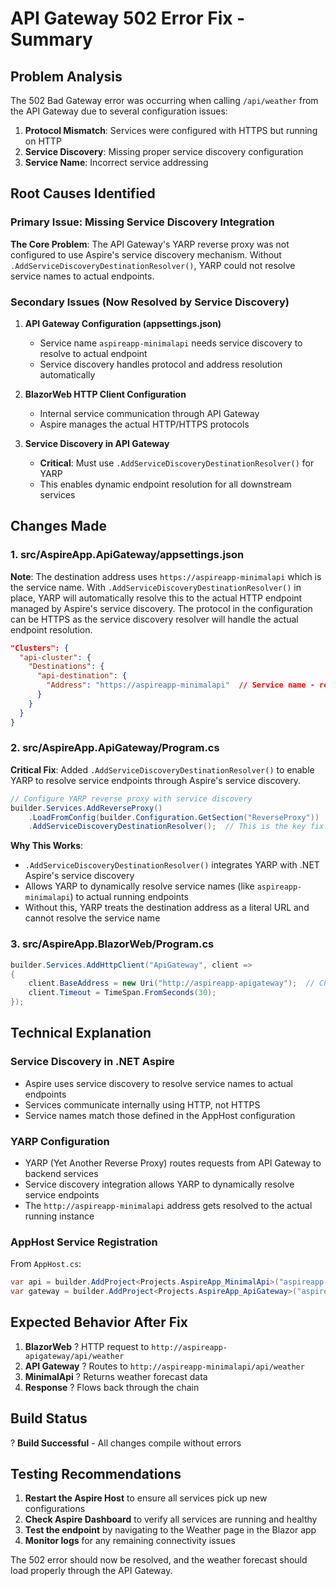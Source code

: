 # API Gateway 502 Error Fix - Summary

## Problem Analysis

The 502 Bad Gateway error was occurring when calling `/api/weather` from the API Gateway due to several configuration issues:

1. **Protocol Mismatch**: Services were configured with HTTPS but running on HTTP
2. **Service Discovery**: Missing proper service discovery configuration
3. **Service Name**: Incorrect service addressing

## Root Causes Identified

### Primary Issue: Missing Service Discovery Integration

**The Core Problem**: The API Gateway's YARP reverse proxy was not configured to use Aspire's service discovery mechanism. Without `.AddServiceDiscoveryDestinationResolver()`, YARP could not resolve service names to actual endpoints.

### Secondary Issues (Now Resolved by Service Discovery)

1. **API Gateway Configuration (appsettings.json)**
   - Service name `aspireapp-minimalapi` needs service discovery to resolve to actual endpoint
   - Service discovery handles protocol and address resolution automatically

2. **BlazorWeb HTTP Client Configuration**
   - Internal service communication through API Gateway
   - Aspire manages the actual HTTP/HTTPS protocols

3. **Service Discovery in API Gateway**
   - **Critical**: Must use `.AddServiceDiscoveryDestinationResolver()` for YARP
   - This enables dynamic endpoint resolution for all downstream services

## Changes Made

### 1. **src/AspireApp.ApiGateway/appsettings.json**

**Note**: The destination address uses `https://aspireapp-minimalapi` which is the service name. With `.AddServiceDiscoveryDestinationResolver()` in place, YARP will automatically resolve this to the actual HTTP endpoint managed by Aspire's service discovery. The protocol in the configuration can be HTTPS as the service discovery resolver will handle the actual endpoint resolution.

```json
"Clusters": {
  "api-cluster": {
    "Destinations": {
      "api-destination": {
        "Address": "https://aspireapp-minimalapi"  // Service name - resolved by service discovery
      }
    }
  }
}
```

### 2. **src/AspireApp.ApiGateway/Program.cs**

**Critical Fix**: Added `.AddServiceDiscoveryDestinationResolver()` to enable YARP to resolve service endpoints through Aspire's service discovery.

```csharp
// Configure YARP reverse proxy with service discovery
builder.Services.AddReverseProxy()
    .LoadFromConfig(builder.Configuration.GetSection("ReverseProxy"))
    .AddServiceDiscoveryDestinationResolver();  // This is the key fix!
```

**Why This Works**:

- `.AddServiceDiscoveryDestinationResolver()` integrates YARP with .NET Aspire's service discovery
- Allows YARP to dynamically resolve service names (like `aspireapp-minimalapi`) to actual running endpoints
- Without this, YARP treats the destination address as a literal URL and cannot resolve the service name

### 3. **src/AspireApp.BlazorWeb/Program.cs**

```csharp
builder.Services.AddHttpClient("ApiGateway", client =>
{
    client.BaseAddress = new Uri("http://aspireapp-apigateway");  // Changed from https://
    client.Timeout = TimeSpan.FromSeconds(30);
});
```

## Technical Explanation

### Service Discovery in .NET Aspire

- Aspire uses service discovery to resolve service names to actual endpoints
- Services communicate internally using HTTP, not HTTPS
- Service names match those defined in the AppHost configuration

### YARP Configuration

- YARP (Yet Another Reverse Proxy) routes requests from API Gateway to backend services
- Service discovery integration allows YARP to dynamically resolve service endpoints
- The `http://aspireapp-minimalapi` address gets resolved to the actual running instance

### AppHost Service Registration

From `AppHost.cs`:

```csharp
var api = builder.AddProject<Projects.AspireApp_MinimalApi>("aspireapp-minimalapi")
var gateway = builder.AddProject<Projects.AspireApp_ApiGateway>("aspireapp-apigateway")
```

## Expected Behavior After Fix

1. **BlazorWeb** ? HTTP request to `http://aspireapp-apigateway/api/weather`
2. **API Gateway** ? Routes to `http://aspireapp-minimalapi/api/weather`
3. **MinimalApi** ? Returns weather forecast data
4. **Response** ? Flows back through the chain

## Build Status

? **Build Successful** - All changes compile without errors

## Testing Recommendations

1. **Restart the Aspire Host** to ensure all services pick up new configurations
2. **Check Aspire Dashboard** to verify all services are running and healthy
3. **Test the endpoint** by navigating to the Weather page in the Blazor app
4. **Monitor logs** for any remaining connectivity issues

The 502 error should now be resolved, and the weather forecast should load properly through the API Gateway.
